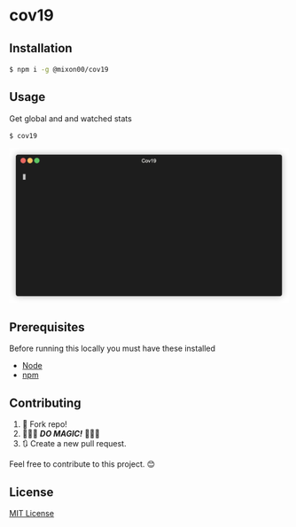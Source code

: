 # cov19

## Installation

```sh
$ npm i -g @mixon00/cov19
```

## Usage

Get global and and watched stats

```sh
$ cov19
```
<p align="center">
 <img src="https://raw.githubusercontent.com/mixon00/cov19-cli/master/docs/render1592273488790.gif">
</p>

## Prerequisites

Before running this locally you must have these installed

- [Node](https://nodejs.org/)
- [npm](https://www.npmjs.com/)

## Contributing

1. 🍴 Fork repo!
2. 🌈🌈🌈 **_DO MAGIC!_** 🌈🌈🌈
3. 🔃 Create a new pull request.

Feel free to contribute to this project. 😊

## License

[MIT License](https://github.com/mixon00/cov19-cli/blob/master/LICENSE)
